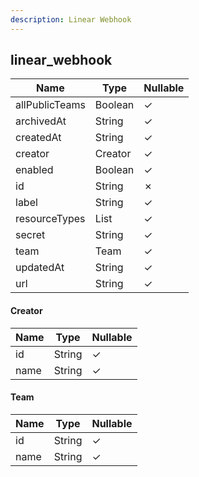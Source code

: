 ```yaml
---
description: Linear Webhook
---
```

linear_webhook
--------------

| **Name**       | **Type**     | **Nullable** |
| -------------- | ------------ | ------------ |
| allPublicTeams | Boolean      | &check;      |
| archivedAt     | String       | &check;      |
| createdAt      | String       | &check;      |
| creator        | Creator      | &check;      |
| enabled        | Boolean      | &check;      |
| id             | String       | &cross;      |
| label          | String       | &check;      |
| resourceTypes  | List<String> | &check;      |
| secret         | String       | &check;      |
| team           | Team         | &check;      |
| updatedAt      | String       | &check;      |
| url            | String       | &check;      |

#### Creator
| **Name** | **Type** | **Nullable** |
| -------- | -------- | ------------ |
| id       | String   | &check;      |
| name     | String   | &check;      |

#### Team
| **Name** | **Type** | **Nullable** |
| -------- | -------- | ------------ |
| id       | String   | &check;      |
| name     | String   | &check;      |
